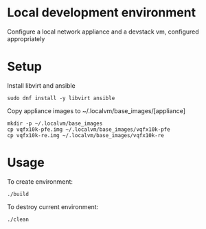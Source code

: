 # Local development environment

Configure a local network appliance and a devstack vm, configured appropriately

# Setup

Install libvirt and ansible

```sudo dnf install -y libvirt ansible```

Copy appliance images to ~/.localvm/base_images/[appliance]

```
mkdir -p ~/.localvm/base_images
cp vqfx10k-pfe.img ~/.localvm/base_images/vqfx10k-pfe
cp vqfx10k-re.img ~/.localvm/base_images/vqfx10k-re
```

# Usage

To create environment:

`./build`

To destroy current environment:

`./clean`

